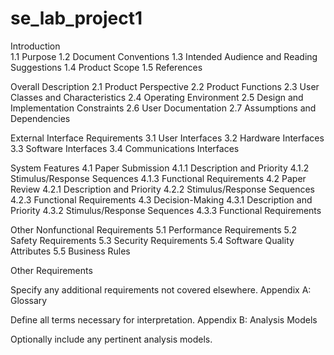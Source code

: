 # se_lab_project1
Introduction <br>
1.1 Purpose
1.2 Document Conventions
1.3 Intended Audience and Reading Suggestions
1.4 Product Scope
1.5 References

Overall Description
2.1 Product Perspective
2.2 Product Functions
2.3 User Classes and Characteristics
2.4 Operating Environment
2.5 Design and Implementation Constraints
2.6 User Documentation
2.7 Assumptions and Dependencies

External Interface Requirements
3.1 User Interfaces
3.2 Hardware Interfaces
3.3 Software Interfaces
3.4 Communications Interfaces

System Features
4.1 Paper Submission
4.1.1 Description and Priority
4.1.2 Stimulus/Response Sequences
4.1.3 Functional Requirements
4.2 Paper Review
4.2.1 Description and Priority
4.2.2 Stimulus/Response Sequences
4.2.3 Functional Requirements
4.3 Decision-Making
4.3.1 Description and Priority
4.3.2 Stimulus/Response Sequences
4.3.3 Functional Requirements

Other Nonfunctional Requirements
5.1 Performance Requirements
5.2 Safety Requirements
5.3 Security Requirements
5.4 Software Quality Attributes
5.5 Business Rules

Other Requirements

Specify any additional requirements not covered elsewhere.
Appendix A: Glossary

Define all terms necessary for interpretation.
Appendix B: Analysis Models

Optionally include any pertinent analysis models.
